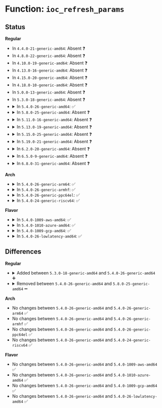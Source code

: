 # Function: <code>ioc_refresh_params</code>

## Status
<b>Regular</b>
<ul>
<li>
In <code>4.4.0-21-generic-amd64</code>: Absent ❓
</li>
<li>
In <code>4.8.0-22-generic-amd64</code>: Absent ❓
</li>
<li>
In <code>4.10.0-19-generic-amd64</code>: Absent ❓
</li>
<li>
In <code>4.13.0-16-generic-amd64</code>: Absent ❓
</li>
<li>
In <code>4.15.0-20-generic-amd64</code>: Absent ❓
</li>
<li>
In <code>4.18.0-10-generic-amd64</code>: Absent ❓
</li>
<li>
In <code>5.0.0-13-generic-amd64</code>: Absent ❓
</li>
<li>
In <code>5.3.0-18-generic-amd64</code>: Absent ❓
</li>
<li>
<details>
<summary>In <code>5.4.0-26-generic-amd64</code>: ✅</summary>

```c
bool ioc_refresh_params(struct ioc * ioc, bool force)
```

```json
{
  "name": "ioc_refresh_params",
  "collision_type": "Unique Static",
  "inline_type": "No",
  "funcs": [
    {
      "addr": 18446744071584155088,
      "name": "ioc_refresh_params",
      "external": false,
      "loc": "block/blk-iocost.c:816",
      "file": "block/blk-iocost.c",
      "inline": "seen, unknown",
      "caller_inline": [],
      "caller_func": [
        "block/blk-iocost.c:ioc_cost_model_write",
        "block/blk-iocost.c:ioc_qos_write",
        "block/blk-iocost.c:blk_iocost_init",
        "block/blk-iocost.c:ioc_rqos_queue_depth_changed",
        "block/blk-iocost.c:ioc_timer_fn"
      ]
    }
  ],
  "symbols": [
    {
      "addr": 18446744071584155088,
      "name": "ioc_refresh_params",
      "section": ".text",
      "bind": "STB_LOCAL",
      "size": 909
    }
  ]
}
```
</details>
</li>
<li>
<details>
<summary>In <code>5.8.0-25-generic-amd64</code>: Absent ❓</summary>

```json
{
  "name": "ioc_refresh_params",
  "collision_type": "Unique Static",
  "inline_type": "Selective",
  "funcs": [
    {
      "addr": 18446744071584553920,
      "name": "ioc_refresh_params",
      "external": false,
      "loc": "block/blk-iocost.c:814",
      "file": "block/blk-iocost.c",
      "inline": "not declared, inlined",
      "caller_inline": [],
      "caller_func": [
        "block/blk-iocost.c:ioc_cost_model_write",
        "block/blk-iocost.c:ioc_qos_write",
        "block/blk-iocost.c:blk_iocost_init",
        "block/blk-iocost.c:ioc_rqos_queue_depth_changed",
        "block/blk-iocost.c:ioc_timer_fn"
      ]
    }
  ],
  "symbols": [
    {
      "addr": 18446744071584553920,
      "name": "ioc_refresh_params.isra.0",
      "section": ".text",
      "bind": "STB_LOCAL",
      "size": 908
    }
  ]
}
```
</details>
</li>
<li>
<details>
<summary>In <code>5.11.0-16-generic-amd64</code>: Absent ❓</summary>

```json
{
  "name": "ioc_refresh_params",
  "collision_type": "Unique Static",
  "inline_type": "Selective",
  "funcs": [
    {
      "addr": 18446744071584665104,
      "name": "ioc_refresh_params",
      "external": false,
      "loc": "block/blk-iocost.c:901",
      "file": "block/blk-iocost.c",
      "inline": "not declared, inlined",
      "caller_inline": [],
      "caller_func": [
        "block/blk-iocost.c:ioc_cost_model_write",
        "block/blk-iocost.c:ioc_qos_write",
        "block/blk-iocost.c:blk_iocost_init",
        "block/blk-iocost.c:ioc_rqos_queue_depth_changed",
        "block/blk-iocost.c:ioc_timer_fn"
      ]
    }
  ],
  "symbols": [
    {
      "addr": 18446744071584665104,
      "name": "ioc_refresh_params.isra.0",
      "section": ".text",
      "bind": "STB_LOCAL",
      "size": 971
    }
  ]
}
```
</details>
</li>
<li>
<details>
<summary>In <code>5.13.0-19-generic-amd64</code>: Absent ❓</summary>

```json
{
  "name": "ioc_refresh_params",
  "collision_type": "Unique Static",
  "inline_type": "Selective",
  "funcs": [
    {
      "addr": 18446744071584693088,
      "name": "ioc_refresh_params",
      "external": false,
      "loc": "block/blk-iocost.c:901",
      "file": "block/blk-iocost.c",
      "inline": "not declared, inlined",
      "caller_inline": [],
      "caller_func": [
        "block/blk-iocost.c:ioc_cost_model_write",
        "block/blk-iocost.c:ioc_qos_write",
        "block/blk-iocost.c:blk_iocost_init",
        "block/blk-iocost.c:ioc_rqos_queue_depth_changed",
        "block/blk-iocost.c:ioc_timer_fn"
      ]
    }
  ],
  "symbols": [
    {
      "addr": 18446744071584693088,
      "name": "ioc_refresh_params.isra.0",
      "section": ".text",
      "bind": "STB_LOCAL",
      "size": 969
    }
  ]
}
```
</details>
</li>
<li>
<details>
<summary>In <code>5.15.0-25-generic-amd64</code>: Absent ❓</summary>

```json
{
  "name": "ioc_refresh_params",
  "collision_type": "Unique Static",
  "inline_type": "Selective",
  "funcs": [
    {
      "addr": 18446744071585116128,
      "name": "ioc_refresh_params",
      "external": false,
      "loc": "block/blk-iocost.c:901",
      "file": "block/blk-iocost.c",
      "inline": "not declared, inlined",
      "caller_inline": [],
      "caller_func": [
        "block/blk-iocost.c:ioc_cost_model_write",
        "block/blk-iocost.c:ioc_qos_write",
        "block/blk-iocost.c:blk_iocost_init",
        "block/blk-iocost.c:ioc_rqos_queue_depth_changed",
        "block/blk-iocost.c:ioc_timer_fn"
      ]
    }
  ],
  "symbols": [
    {
      "addr": 18446744071585116128,
      "name": "ioc_refresh_params.isra.0",
      "section": ".text",
      "bind": "STB_LOCAL",
      "size": 1038
    }
  ]
}
```
</details>
</li>
<li>
<details>
<summary>In <code>5.19.0-21-generic-amd64</code>: Absent ❓</summary>

```json
{
  "name": "ioc_refresh_params",
  "collision_type": "Unique Static",
  "inline_type": "Selective",
  "funcs": [
    {
      "addr": 18446744071585849344,
      "name": "ioc_refresh_params",
      "external": false,
      "loc": "block/blk-iocost.c:900",
      "file": "block/blk-iocost.c",
      "inline": "not declared, inlined",
      "caller_inline": [],
      "caller_func": [
        "block/blk-iocost.c:ioc_cost_model_write",
        "block/blk-iocost.c:ioc_qos_write",
        "block/blk-iocost.c:blk_iocost_init",
        "block/blk-iocost.c:ioc_rqos_queue_depth_changed",
        "block/blk-iocost.c:ioc_timer_fn"
      ]
    }
  ],
  "symbols": [
    {
      "addr": 18446744071585849344,
      "name": "ioc_refresh_params.isra.0",
      "section": ".text",
      "bind": "STB_LOCAL",
      "size": 1076
    }
  ]
}
```
</details>
</li>
<li>
<details>
<summary>In <code>6.2.0-20-generic-amd64</code>: Absent ❓</summary>

```json
{
  "name": "ioc_refresh_params",
  "collision_type": "Unique Static",
  "inline_type": "Selective",
  "funcs": [
    {
      "addr": 18446744071586630864,
      "name": "ioc_refresh_params",
      "external": false,
      "loc": "block/blk-iocost.c:902",
      "file": "block/blk-iocost.c",
      "inline": "not declared, inlined",
      "caller_inline": [],
      "caller_func": [
        "block/blk-iocost.c:ioc_cost_model_write",
        "block/blk-iocost.c:ioc_qos_write",
        "block/blk-iocost.c:ioc_rqos_queue_depth_changed",
        "block/blk-iocost.c:ioc_timer_fn"
      ]
    }
  ],
  "symbols": [
    {
      "addr": 18446744071586630864,
      "name": "ioc_refresh_params.isra.0",
      "section": ".text",
      "bind": "STB_LOCAL",
      "size": 1087
    }
  ]
}
```
</details>
</li>
<li>
<details>
<summary>In <code>6.5.0-9-generic-amd64</code>: Absent ❓</summary>

```json
{
  "name": "ioc_refresh_params",
  "collision_type": "Unique Static",
  "inline_type": "Full",
  "funcs": [
    {
      "addr": 18446744071586894480,
      "name": "ioc_refresh_params",
      "external": false,
      "loc": "block/blk-iocost.c:951",
      "file": "block/blk-iocost.c",
      "inline": "not declared, inlined",
      "caller_inline": [
        "block/blk-iocost.c:ioc_cost_model_write",
        "block/blk-iocost.c:ioc_qos_write",
        "block/blk-iocost.c:ioc_rqos_queue_depth_changed",
        "block/blk-iocost.c:ioc_timer_fn"
      ],
      "caller_func": []
    }
  ],
  "symbols": []
}
```
</details>
</li>
<li>
<details>
<summary>In <code>6.8.0-31-generic-amd64</code>: Absent ❓</summary>

```json
{
  "name": "ioc_refresh_params",
  "collision_type": "Unique Static",
  "inline_type": "Full",
  "funcs": [
    {
      "addr": 18446744071587172502,
      "name": "ioc_refresh_params",
      "external": false,
      "loc": "block/blk-iocost.c:951",
      "file": "block/blk-iocost.c",
      "inline": "not declared, inlined",
      "caller_inline": [
        "block/blk-iocost.c:ioc_cost_model_write",
        "block/blk-iocost.c:ioc_qos_write",
        "block/blk-iocost.c:ioc_rqos_queue_depth_changed",
        "block/blk-iocost.c:ioc_timer_fn"
      ],
      "caller_func": []
    }
  ],
  "symbols": []
}
```
</details>
</li>
</ul>
<b>Arch</b>
<ul>
<li>
<details>
<summary>In <code>5.4.0-26-generic-arm64</code>: ✅</summary>

```c
bool ioc_refresh_params(struct ioc * ioc, bool force)
```

```json
{
  "name": "ioc_refresh_params",
  "collision_type": "Unique Static",
  "inline_type": "No",
  "funcs": [
    {
      "addr": 18446603336496005152,
      "name": "ioc_refresh_params",
      "external": false,
      "loc": "block/blk-iocost.c:816",
      "file": "block/blk-iocost.c",
      "inline": "seen, unknown",
      "caller_inline": [],
      "caller_func": [
        "block/blk-iocost.c:ioc_cost_model_write",
        "block/blk-iocost.c:ioc_qos_write",
        "block/blk-iocost.c:blk_iocost_init",
        "block/blk-iocost.c:ioc_rqos_queue_depth_changed",
        "block/blk-iocost.c:ioc_timer_fn"
      ]
    }
  ],
  "symbols": [
    {
      "addr": 18446603336496005152,
      "name": "ioc_refresh_params",
      "section": ".text",
      "bind": "STB_LOCAL",
      "size": 848
    }
  ]
}
```
</details>
</li>
<li>
<details>
<summary>In <code>5.4.0-26-generic-armhf</code>: ✅</summary>

```c
bool ioc_refresh_params(struct ioc * ioc, bool force)
```

```json
{
  "name": "ioc_refresh_params",
  "collision_type": "Unique Static",
  "inline_type": "No",
  "funcs": [
    {
      "addr": 3229346580,
      "name": "ioc_refresh_params",
      "external": false,
      "loc": "block/blk-iocost.c:816",
      "file": "block/blk-iocost.c",
      "inline": "seen, unknown",
      "caller_inline": [],
      "caller_func": [
        "block/blk-iocost.c:ioc_cost_model_write",
        "block/blk-iocost.c:ioc_qos_write",
        "block/blk-iocost.c:blk_iocost_init",
        "block/blk-iocost.c:ioc_rqos_queue_depth_changed",
        "block/blk-iocost.c:ioc_timer_fn"
      ]
    }
  ],
  "symbols": [
    {
      "addr": 3229346580,
      "name": "ioc_refresh_params",
      "section": ".text",
      "bind": "STB_LOCAL",
      "size": 1100
    }
  ]
}
```
</details>
</li>
<li>
<details>
<summary>In <code>5.4.0-26-generic-ppc64el</code>: ✅</summary>

```c
bool ioc_refresh_params(struct ioc * ioc, bool force)
```

```json
{
  "name": "ioc_refresh_params",
  "collision_type": "Unique Static",
  "inline_type": "No",
  "funcs": [
    {
      "addr": 13835058055290238064,
      "name": "ioc_refresh_params",
      "external": false,
      "loc": "block/blk-iocost.c:816",
      "file": "block/blk-iocost.c",
      "inline": "seen, unknown",
      "caller_inline": [],
      "caller_func": [
        "block/blk-iocost.c:ioc_cost_model_write",
        "block/blk-iocost.c:ioc_qos_write",
        "block/blk-iocost.c:blk_iocost_init",
        "block/blk-iocost.c:ioc_rqos_queue_depth_changed",
        "block/blk-iocost.c:ioc_timer_fn"
      ]
    }
  ],
  "symbols": [
    {
      "addr": 13835058055290238064,
      "name": "ioc_refresh_params",
      "section": ".text",
      "bind": "STB_LOCAL",
      "size": 1108
    }
  ]
}
```
</details>
</li>
<li>
<details>
<summary>In <code>5.4.0-24-generic-riscv64</code>: ✅</summary>

```c
bool ioc_refresh_params(struct ioc * ioc, bool force)
```

```json
{
  "name": "ioc_refresh_params",
  "collision_type": "Unique Static",
  "inline_type": "No",
  "funcs": [
    {
      "addr": 18446743936275101598,
      "name": "ioc_refresh_params",
      "external": false,
      "loc": "block/blk-iocost.c:816",
      "file": "block/blk-iocost.c",
      "inline": "seen, unknown",
      "caller_inline": [],
      "caller_func": [
        "block/blk-iocost.c:ioc_cost_model_write",
        "block/blk-iocost.c:ioc_qos_write",
        "block/blk-iocost.c:blk_iocost_init",
        "block/blk-iocost.c:ioc_rqos_queue_depth_changed",
        "block/blk-iocost.c:ioc_timer_fn"
      ]
    }
  ],
  "symbols": [
    {
      "addr": 18446743936275101598,
      "name": "ioc_refresh_params",
      "section": ".text",
      "bind": "STB_LOCAL",
      "size": 688
    }
  ]
}
```
</details>
</li>
</ul>
<b>Flavor</b>
<ul>
<li>
<details>
<summary>In <code>5.4.0-1009-aws-amd64</code>: ✅</summary>

```c
bool ioc_refresh_params(struct ioc * ioc, bool force)
```

```json
{
  "name": "ioc_refresh_params",
  "collision_type": "Unique Static",
  "inline_type": "No",
  "funcs": [
    {
      "addr": 18446744071584123824,
      "name": "ioc_refresh_params",
      "external": false,
      "loc": "block/blk-iocost.c:816",
      "file": "block/blk-iocost.c",
      "inline": "seen, unknown",
      "caller_inline": [],
      "caller_func": [
        "block/blk-iocost.c:ioc_cost_model_write",
        "block/blk-iocost.c:ioc_qos_write",
        "block/blk-iocost.c:blk_iocost_init",
        "block/blk-iocost.c:ioc_rqos_queue_depth_changed",
        "block/blk-iocost.c:ioc_timer_fn"
      ]
    }
  ],
  "symbols": [
    {
      "addr": 18446744071584123824,
      "name": "ioc_refresh_params",
      "section": ".text",
      "bind": "STB_LOCAL",
      "size": 909
    }
  ]
}
```
</details>
</li>
<li>
<details>
<summary>In <code>5.4.0-1010-azure-amd64</code>: ✅</summary>

```c
bool ioc_refresh_params(struct ioc * ioc, bool force)
```

```json
{
  "name": "ioc_refresh_params",
  "collision_type": "Unique Static",
  "inline_type": "No",
  "funcs": [
    {
      "addr": 18446744071584059488,
      "name": "ioc_refresh_params",
      "external": false,
      "loc": "block/blk-iocost.c:816",
      "file": "block/blk-iocost.c",
      "inline": "seen, unknown",
      "caller_inline": [],
      "caller_func": [
        "block/blk-iocost.c:ioc_cost_model_write",
        "block/blk-iocost.c:ioc_qos_write",
        "block/blk-iocost.c:blk_iocost_init",
        "block/blk-iocost.c:ioc_rqos_queue_depth_changed",
        "block/blk-iocost.c:ioc_timer_fn"
      ]
    }
  ],
  "symbols": [
    {
      "addr": 18446744071584059488,
      "name": "ioc_refresh_params",
      "section": ".text",
      "bind": "STB_LOCAL",
      "size": 909
    }
  ]
}
```
</details>
</li>
<li>
<details>
<summary>In <code>5.4.0-1009-gcp-amd64</code>: ✅</summary>

```c
bool ioc_refresh_params(struct ioc * ioc, bool force)
```

```json
{
  "name": "ioc_refresh_params",
  "collision_type": "Unique Static",
  "inline_type": "No",
  "funcs": [
    {
      "addr": 18446744071584107584,
      "name": "ioc_refresh_params",
      "external": false,
      "loc": "block/blk-iocost.c:816",
      "file": "block/blk-iocost.c",
      "inline": "seen, unknown",
      "caller_inline": [],
      "caller_func": [
        "block/blk-iocost.c:ioc_cost_model_write",
        "block/blk-iocost.c:ioc_qos_write",
        "block/blk-iocost.c:blk_iocost_init",
        "block/blk-iocost.c:ioc_rqos_queue_depth_changed",
        "block/blk-iocost.c:ioc_timer_fn"
      ]
    }
  ],
  "symbols": [
    {
      "addr": 18446744071584107584,
      "name": "ioc_refresh_params",
      "section": ".text",
      "bind": "STB_LOCAL",
      "size": 909
    }
  ]
}
```
</details>
</li>
<li>
<details>
<summary>In <code>5.4.0-26-lowlatency-amd64</code>: ✅</summary>

```c
bool ioc_refresh_params(struct ioc * ioc, bool force)
```

```json
{
  "name": "ioc_refresh_params",
  "collision_type": "Unique Static",
  "inline_type": "No",
  "funcs": [
    {
      "addr": 18446744071584211552,
      "name": "ioc_refresh_params",
      "external": false,
      "loc": "block/blk-iocost.c:816",
      "file": "block/blk-iocost.c",
      "inline": "seen, unknown",
      "caller_inline": [],
      "caller_func": [
        "block/blk-iocost.c:ioc_cost_model_write",
        "block/blk-iocost.c:ioc_qos_write",
        "block/blk-iocost.c:blk_iocost_init",
        "block/blk-iocost.c:ioc_rqos_queue_depth_changed",
        "block/blk-iocost.c:ioc_timer_fn"
      ]
    }
  ],
  "symbols": [
    {
      "addr": 18446744071584211552,
      "name": "ioc_refresh_params",
      "section": ".text",
      "bind": "STB_LOCAL",
      "size": 909
    }
  ]
}
```
</details>
</li>
</ul>

## Differences
<b>Regular</b>
<ul>
<li>
<details>
<summary>Added between <code>5.3.0-18-generic-amd64</code> and <code>5.4.0-26-generic-amd64</code> ➕</summary>

```c
bool ioc_refresh_params(struct ioc * ioc, bool force)
```
</details>
</li>
<li>
<details>
<summary>Removed between <code>5.4.0-26-generic-amd64</code> and <code>5.8.0-25-generic-amd64</code> ➖</summary>

```c
bool ioc_refresh_params(struct ioc * ioc, bool force)
```
</details>
</li>
</ul>
<b>Arch</b>
<ul>
<li>
No changes between <code>5.4.0-26-generic-amd64</code> and <code>5.4.0-26-generic-arm64</code> ✅
</li>
<li>
No changes between <code>5.4.0-26-generic-amd64</code> and <code>5.4.0-26-generic-armhf</code> ✅
</li>
<li>
No changes between <code>5.4.0-26-generic-amd64</code> and <code>5.4.0-26-generic-ppc64el</code> ✅
</li>
<li>
No changes between <code>5.4.0-26-generic-amd64</code> and <code>5.4.0-24-generic-riscv64</code> ✅
</li>
</ul>
<b>Flavor</b>
<ul>
<li>
No changes between <code>5.4.0-26-generic-amd64</code> and <code>5.4.0-1009-aws-amd64</code> ✅
</li>
<li>
No changes between <code>5.4.0-26-generic-amd64</code> and <code>5.4.0-1010-azure-amd64</code> ✅
</li>
<li>
No changes between <code>5.4.0-26-generic-amd64</code> and <code>5.4.0-1009-gcp-amd64</code> ✅
</li>
<li>
No changes between <code>5.4.0-26-generic-amd64</code> and <code>5.4.0-26-lowlatency-amd64</code> ✅
</li>
</ul>
